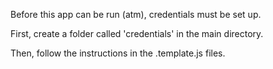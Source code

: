 Before this app can be run (atm), credentials must be set up.

First, create a folder called 'credentials' in the main directory.

Then, follow the instructions in the .template.js files.